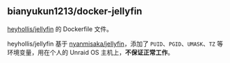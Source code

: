 ## bianyukun1213/docker-jellyfin

[heyhollis/jellyfin](https://hub.docker.com/r/heyhollis/jellyfin) 的 Dockerfile 文件。

heyhollis/jellyfin 基于 [nyanmisaka/jellyfin](https://hub.docker.com/r/nyanmisaka/jellyfin)，添加了 `PUID`、`PGID`、`UMASK`、`TZ` 等环境变量，用在个人的 Unraid OS 主机上，**不保证正常工作**。

